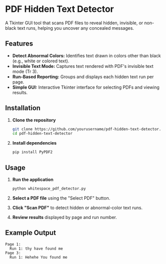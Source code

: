 # PDF Hidden Text Detector

A Tkinter GUI tool that scans PDF files to reveal hidden, invisible, or non-black text runs, helping you uncover any concealed messages.

## Features

- **Detect Abnormal Colors:** Identifies text drawn in colors other than black (e.g., white or colored text).
- **Invisible Text Mode:** Captures text rendered with PDF's invisible text mode (Tr 3).
- **Run-Based Reporting:** Groups and displays each hidden text run per page.
- **Simple GUI:** Interactive Tkinter interface for selecting PDFs and viewing results.

## Installation

1. **Clone the repository**

   ```bash
   git clone https://github.com/yourusername/pdf-hidden-text-detector.git
   cd pdf-hidden-text-detector
   ```

2. **Install dependencies**

   ```bash
   pip install PyPDF2
   ```

## Usage

1. **Run the application**

   ```bash
   python whitespace_pdf_detector.py
   ```

2. **Select a PDF file** using the "Select PDF" button.

3. **Click "Scan PDF"** to detect hidden or abnormal-color text runs.

4. **Review results** displayed by page and run number.

## Example Output

```
Page 1:
  Run 1: thy have found me
Page 3:
  Run 1: Hehehe You found me
```

